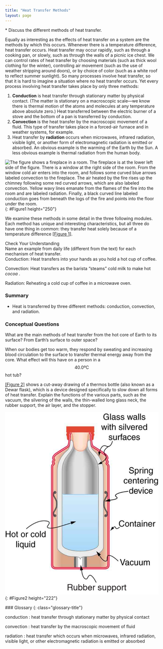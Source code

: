 ```yaml
---
title: "Heat Transfer Methods"
layout: page
--- 
```


<div class="abstract" markdown="1">
* Discuss the different methods of heat transfer.
</div>

Equally as interesting as the effects of heat transfer on a system are the
methods by which this occurs. Whenever there is a temperature difference, heat
transfer occurs. Heat transfer may occur rapidly, such as through a cooking pan,
or slowly, such as through the walls of a picnic ice chest. We can control rates
of heat transfer by choosing materials (such as thick wool clothing for the
winter), controlling air movement (such as the use of weather stripping around
doors), or by choice of color (such as a white roof to reflect summer sunlight).
So many processes involve heat transfer, so that it is hard to imagine a
situation where no heat transfer occurs. Yet every process involving heat
transfer takes place by only three methods:

1. **Conduction** is heat transfer through stationary matter by physical
   contact. (The matter is stationary on a macroscopic scale—we know there is
   thermal motion of the atoms and molecules at any temperature above absolute
   zero.) Heat transferred between the electric burner of a stove and the bottom
   of a pan is transferred by conduction.
2. **Convection** is the heat transfer by the macroscopic movement of a fluid.
   This type of transfer takes place in a forced-air furnace and in weather
   systems, for example.
3. Heat transfer by **radiation** occurs when microwaves, infrared radiation,
   visible light, or another form of electromagnetic radiation is emitted or
   absorbed. An obvious example is the warming of the Earth by the Sun. A less
   obvious example is thermal radiation from the human body.

![The figure shows a fireplace in a room. The fireplace is at the lower left side of the figure. There is a window at the right side of the room. From the window cold air enters into the room, and follows some curved blue arrows labeled convection to the fireplace. The air heated by the fire rises up the chimney following some red curved arrows, which are also labeled convection. Yellow wavy lines emanate from the flames of the fire into the room and are labeled radiation. Finally, a black curved line labeled conduction goes from beneath the logs of the fire and points into the floor under the room.](../resources/Figure_15_04_01a.jpg "In a fireplace, heat transfer occurs by all three methods: conduction, convection, and radiation. Radiation is responsible for most of the heat transferred into the room. Heat transfer also occurs through conduction into the room, but at a much slower rate. Heat transfer by convection also occurs through cold air entering the room around windows and hot air leaving the room by rising up the chimney.")
{: #Figure1 height="250"}

We examine these methods in some detail in the three following modules. Each
method has unique and interesting characteristics, but all three do have one
thing in common: they transfer heat solely because of a temperature
difference [[Figure 1]](#Figure1).

<div class="exercise" data-element-type="check-understanding" data-label="">
<div class="title">
Check Your Understanding
</div>
<div class="problem" markdown="1">
Name an example from daily life (different from the text) for each mechanism of heat transfer.

</div>
<div class="solution" data-print-placement="here" markdown="1">
Conduction: Heat transfers into your hands as you hold a hot cup of coffee.

Convection: Heat transfers as the barista “steams” cold milk to make hot *cocoa*
.

Radiation: Reheating a cold cup of coffee in a microwave oven.

</div>
</div>

### Summary

* Heat is transferred by three different methods: conduction, convection, and
  radiation.

### Conceptual Questions

<div class="exercise" data-element-type="conceptual-questions">
<div class="problem" markdown="1">
What are the main methods of heat transfer from the hot core of Earth to its surface? From Earth’s surface to outer space?

</div>
</div>

When our bodies get too warm, they respond by sweating and increasing blood
circulation to the surface to transfer thermal energy away from the core. What
effect will this have on a person in a $$40.0\text{ºC} $$ hot tub?

[[Figure 2]](#Figure2) shows a cut-away drawing of a thermos bottle (also known as a
Dewar flask), which is a device designed specifically to slow down all forms of
heat transfer. Explain the functions of the various parts, such as the vacuum,
the silvering of the walls, the thin-walled long glass neck, the rubber support,
the air layer, and the stopper.

![The figure shows a  cutaway drawing of a thermos bottle, with various parts labeled.](../resources/Figure_15_04_02a.jpg "The construction of a thermos bottle is designed to inhibit all methods of heat transfer.")
{: #Figure2 height="222"}

<div class="glossary" markdown="1">
### Glossary
{: class="glossary-title"}

conduction
: heat transfer through stationary matter by physical contact

convection
: heat transfer by the macroscopic movement of fluid

radiation
: heat transfer which occurs when microwaves, infrared radiation, visible light,
or other electromagnetic radiation is emitted or absorbed

</div>
